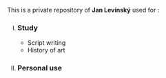 <p>This is a private repository of <b>Jan Levínský</b> used for :
	<ol>
		<li type="I"><h3>Study</h3>
			<ul>
				<li>Script writing 
				<li>History of art
			</ul>
		<li type="I"><h3>Personal use</h3>
	</ol>